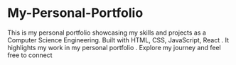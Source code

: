 # My-Personal-Portfolio
This is my personal portfolio showcasing my skills and projects as a Computer Science Engineering. Built with  HTML, CSS, JavaScript, React  . It highlights my work in my personal portfolio . Explore my journey and feel free to connect

